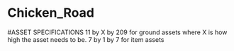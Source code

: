 # Chicken_Road
#ASSET SPECIFICATIONS
11 by X by 209 for ground assets where X is how high the asset needs to be.
7 by 1 by 7 for item assets
